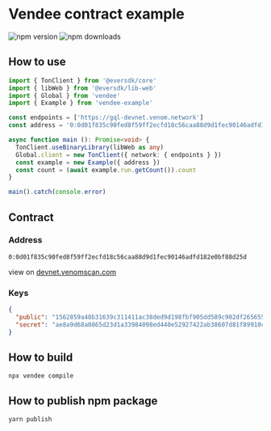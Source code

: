 # Vendee contract example

![npm version](https://img.shields.io/npm/v/vendee-example?label=npm)
![npm downloads](https://img.shields.io/npm/dt/vendee-example?label=downloads)

## How to use

```typescript
import { TonClient } from '@eversdk/core'
import { libWeb } from '@eversdk/lib-web'
import { Global } from 'vendee'
import { Example } from 'vendee-example'

const endpoints = ['https://gql-devnet.venom.network']
const address = '0:0d01f835c90fed8f59ff2ecfd18c56caa88d9d1fec90146adfd182e0bf88d25d'

async function main (): Promise<void> {
  TonClient.useBinaryLibrary(libWeb as any)
  Global.client = new TonClient({ network: { endpoints } })
  const example = new Example({ address })
  const count = (await example.run.getCount()).count
}

main().catch(console.error)
```


## Contract

### Address 

`0:0d01f835c90fed8f59ff2ecfd18c56caa88d9d1fec90146adfd182e0bf88d25d`

view on [devnet.venomscan.com](https://devnet.venomscan.com/accounts/0:0d01f835c90fed8f59ff2ecfd18c56caa88d9d1fec90146adfd182e0bf88d25d)

### Keys

```json
{
  "public": "1562859a48b31639c311411ac38ded9d198fbf905dd589c902df2656550e6ec5",
  "secret": "ae8a9d68a0865d23d1a33984098ed440e52927422ab38607d81f89910cfad145"
}
```

## How to build

```shell
npx vendee compile
```

## How to publish npm package

```shell
yarn publish
```

